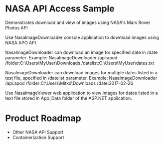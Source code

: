 # NASA API Access Sample
Demonstrates download and view of images using NASA's Mars Rover Photos API 

Use NasaImageDownloader console application to download images using NASA APO API.

NasaImageDownloader can download an image for specified date in /date parameter.
Example: NasaImageDownloader /api:apod /folder:C:\Users\MyUser\Downloads /datelist:C:\Users\MyUser\dates.txt

NasaImageDownloader can download images for multiple dates listed in a test file, specified in /datelist parameter.
Example: NasaImageDownloader /api:apod /folder:C:\Users\Mitko\Downloads /date:2017-02-26 

Use NasaImageViewer web application to view images for dates listed in a text file stored in App_Data folder of the ASP.NET application.

# Product Roadmap
- Other NASA API Support
- Containerization Support
